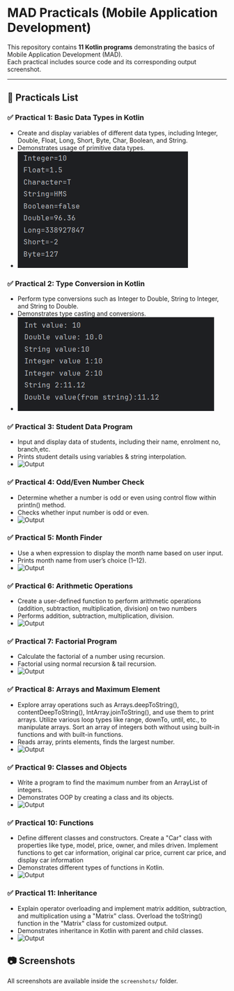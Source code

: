 # MAD Practicals (Mobile Application Development)

This repository contains **11 Kotlin programs** demonstrating the basics of Mobile Application Development (MAD).  
Each practical includes source code and its corresponding output screenshot.

---

## 📘 Practicals List

### ✅ Practical 1: Basic Data Types in Kotlin
- Create and display variables of different data types, including Integer, Double, Float, Long, Short, Byte, Char, Boolean, and String.
- Demonstrates usage of primitive data types.
- ![Output](<Screenshot/practical1.png/>
)

### ✅ Practical 2: Type Conversion in Kotlin
- Perform type conversions such as Integer to Double, String to Integer, and String to Double.
- Demonstrates type casting and conversions.
- ![Output](Screenshot/practical2.png/)

### ✅ Practical 3: Student Data Program
- Input and display data of students, including their name, enrolment no, branch,etc.
- Prints student details using variables & string interpolation.
- ![Output](Screenshots/practical3.png/)

### ✅ Practical 4: Odd/Even Number Check
- Determine whether a number is odd or even using control flow within println() method.
- Checks whether input number is odd or even.
- ![Output](Screenshots/practical4.png)

### ✅ Practical 5: Month Finder
- Use a when expression to display the month name based on user input.
- Prints month name from user’s choice (1–12).
- ![Output](Screenshots/practical5.png)

### ✅ Practical 6: Arithmetic Operations
- Create a user-defined function to perform arithmetic operations (addition, subtraction, multiplication, division) on two numbers
- Performs addition, subtraction, multiplication, division.
- ![Output](Screenshots/practical6.png)

### ✅ Practical 7: Factorial Program
- Calculate the factorial of a number using recursion.
- Factorial using normal recursion & tail recursion.
- ![Output](Screenshots/practical7.png)

### ✅ Practical 8: Arrays and Maximum Element
- Explore array operations such as Arrays.deepToString(), contentDeepToString(), IntArray.joinToString(), and use them to print arrays. Utilize various loop types like range, downTo, until, etc., to manipulate arrays. Sort an array of integers both without using built-in functions and with built-in functions.
- Reads array, prints elements, finds the largest number.
- ![Output](Screenshots/practical8.png)

### ✅ Practical 9: Classes and Objects
- Write a program to find the maximum number from an ArrayList of integers.
- Demonstrates OOP by creating a class and its objects.
- ![Output](Screenshots/practical9.png)

### ✅ Practical 10: Functions
- Define different classes and constructors. Create a "Car" class with properties like type, model, price, owner, and miles driven. Implement functions to get car information, original car price, current car price, and display car information
- Demonstrates different types of functions in Kotlin.
- ![Output](Screenshots/practical10.png)

### ✅ Practical 11: Inheritance
- Explain operator overloading and implement matrix addition, subtraction, and multiplication using a "Matrix" class. Overload the toString() function in the "Matrix" class for customized output.
- Demonstrates inheritance in Kotlin with parent and child classes.
- ![Output](Screenshots/practical11.png)

## 📷 Screenshots
All screenshots are available inside the `screenshots/` folder.
